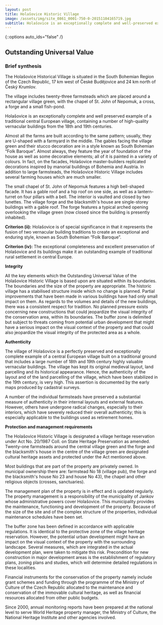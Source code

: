 ```yaml
---
layout: post
title: Holašovice Historic Village
image: /assets/img/site_0861_0001-750-0-20151104165719.jpg
subtitle: Holašovice is an exceptionally complete and well-preserved example of a traditional central European village. It has a large number of outstanding 18th- and 19th-century vernacular buildings in a style known as 'South Bohemian folk Baroque', and preserves a ground plan dating from the Middle Ages.
---
```


{::options auto_ids="false" /}

## Outstanding Universal Value

### Brief synthesis

The Holašovice Historical Village is situated in the South Bohemian Region of the Czech Republic, 17 km west of České Budějovice and 24 km north of Český Krumlov.

The village includes twenty-three farmsteads which are placed around a rectangular village green, with the chapel of St. John of Nepomuk, a cross, a forge and a small fish-pond.

Holašovice is an exceptionally complete and well preserved example of a traditional central European village, containing a number of high-quality vernacular buildings from the 18th and 19th centuries.

Almost all the farms are built according to the same pattern; usually, they are U-shaped with a farmyard in the middle. The gables facing the village green and their stucco decoration are in a style known as South Bohemian “Folk Baroque”. Almost always, they feature the year of foundation of the house as well as some decorative elements; all of it is painted in a variety of colours. In fact, on the facades, Holašovice master-builders replicated decorations inspired by manorial buildings of Bohemia and Austria. In addition to large farmsteads, the Holašovice Historic Village includes several farming houses which are much smaller.

The small chapel of St. John of Nepomuk features a high bell-shaped facade. It has a gable roof and a hip roof on one side, as well as a lantern-turret on four pillars with a bell. The interior is vaulted and closed by two lunettes. The village forge and the blacksmith's house are single-storey buildings with a gable roof. The forge features a typical arched opening overlooking the village green (now closed since the building is presently inhabited).

**Criterion (ii):** Holašovice is of special significance in that it represents the fusion of two vernacular building traditions to create an exceptional and enduring style, known as South Bohemian “Folk Baroque”.

**Criterion (iv):** The exceptional completeness and excellent preservation of Holašovice and its buildings make it an outstanding example of traditional rural settlement in central Europe.

**Integrity**

All the key elements which the Outstanding Universal Value of the Holašovice Historic Village is based upon are situated within its boundaries. The boundaries and the size of the property are appropriate. The historic village has a stabilised structure inside which no change is planned. Partial improvements that have been made in various buildings have had only small impact on them. As regards to the volumes and details of the new buildings, there was a consistent respect for tradition. No planned pressure exists concerning new constructions that could jeopardize the visual integrity of the conservation area, within its boundaries. The buffer zone is delimited but subject to threats coming from potential urban development that might have a serious impact on the visual context of the property and that could also jeopardize the visual integrity of the protected area as a whole.

**Authenticity**

The village of Holašovice is a perfectly preserved and exceptionally complete example of a central European village built on a traditional ground that includes a large number of 18th and 19th century highly valuable vernacular buildings. The village has kept its original medieval layout, land parcelling and its historical appearance. Hence, the authenticity of the layout and of the land parcelling of the village, which have been stabilized in the 19th century, is very high. This assertion is documented by the early maps produced by cadastral surveys.

A number of the individual farmsteads have preserved a substantial measure of authenticity in their internal layouts and external features. However, others have undergone radical changes, especially to their interiors, which have severely reduced their overall authenticity; this is especially applicable to the buildings used as retirement homes.

**Protection and management requirements**

The Holašovice Historic Village is designated a village heritage reservation under Act No. 20/1987 Coll. on State Heritage Preservation as amended. Twenty-one farmsteads around the central village green and the forge and the blacksmith's house in the centre of the village green are designated cultural heritage assets and protected under the Act mentioned above.

Most buildings that are part of the property are privately owned. In municipal ownership there are: farmstead No 18 (village pub), the forge and the blacksmith's house No 23 and house No 43), the chapel and other religious objects (crosses, sanctuaries).

The management plan of the property is in effect and is updated regularly. The property management is a responsibility of the municipality of Jankov whose administrative powers cover Holašovice. This municipality provides the maintenance, functioning and development of the property. Because of the size of the site and of the complex structure of the properties, individual maintenance schedules have been set.

The buffer zone has been defined in accordance with applicable regulations. It is identical to the protective zone of the village heritage reservation. However, the potential urban development might have an impact on the visual context of the property with the surrounding landscape. Several measures, which are integrated in the actual development plan, were taken to mitigate this risk. Precondition for new construction in major development areas is the establishment of regulatory plans, zoning plans and studies, which will determine detailed regulations in these localities.

Financial instruments for the conservation of the property namely include grant schemes and funding through the programme of the Ministry of Culture of the Czech Republic allocated to the maintenance and conservation of the immovable cultural heritage, as well as financial resources allocated from other public budgets.

Since 2000, annual monitoring reports have been prepared at the national level to serve World Heritage property manager, the Ministry of Culture, the National Heritage Institute and other agencies involved.

